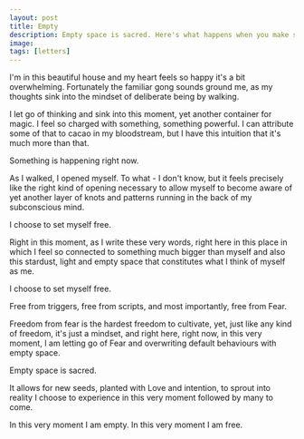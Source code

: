 ```yaml
---
layout: post
title: Empty
description: Empty space is sacred. Here's what happens when you make some.
image: 
tags: [letters]
---
```


I'm in this beautiful house and my heart feels so happy it's a bit overwhelming. Fortunately the familiar gong sounds ground me, as my thoughts sink into the mindset of deliberate being by walking.

I let go of thinking and sink into this moment, yet another container for magic. I feel so charged with something, something powerful. I can attribute some of that to cacao in my bloodstream, but I have this intuition that it's much more than that.

Something is happening right now.

As I walked, I opened myself. To what - I don't know, but it feels precisely like the right kind of opening necessary to allow myself to become aware of yet another layer of knots and patterns running in the back of my subconscious mind.

I choose to set myself free.

Right in this moment, as I write these very words, right here in this place in which I feel so connected to something much bigger than myself and also this stardust, light and empty space that constitutes what I think of myself as me.

I choose to set myself free.

Free from triggers, free from scripts, and most importantly, free from Fear.

Freedom from fear is the hardest freedom to cultivate, yet, just like any kind of freedom, it's just a mindset, and right here, right now, in this very moment, I am letting go of Fear and overwriting default behaviours with empty space.

Empty space is sacred.

It allows for new seeds, planted with Love and intention, to sprout into reality I choose to experience in this very moment followed by many to come.

In this very moment I am empty.
In this very moment I am free.